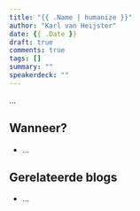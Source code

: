 ```yaml
---
title: "{{ .Name | humanize }}"
author: "Karl van Heijster"
date: {{ .Date }}
draft: true
comments: true
tags: []
summary: ""
speakerdeck: ""
---
```



...


## Wanneer?


- ...


## Gerelateerde blogs


- ...
